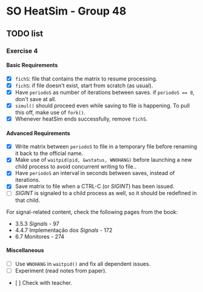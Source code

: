 # SO HeatSim - Group 48

## TODO list

### Exercise 4
#### Basic Requirements
* [x] `fichS`: file that contains the matrix to resume processing.
* [x] `fichS`: if file doesn't exist, start from scratch (as usual).
* [x] Have `periodoS` as number of iterations between saves. if `periodoS == 0`, don't save at all.
* [x] `simul()` should proceed even while saving to file is happening. To pull this off, make use of `fork()`.
* [x] Whenever heatSim ends successfully, remove `fichS`.

#### Advanced Requirements
* [x] Write matrix between `periodoS` to file in a temporary file before renaming it back to the official name.
* [x] Make use of `waitpid(pid, &wstatus, WNOHANG)` before launching a new child process to avoid concurrent writing to file..
* [x] Have `periodoS` an interval in seconds between saves, instead of iterations.
* [x] Save matrix to file when a CTRL-C (or _SIGINT_) has been issued.
* [ ] _SIGINT_ is signaled to a child process as well, so it should be redefined in that child.

For signal-related content, check the following pages from the book:
- 3.5.3 _Signals_ - 97
- 4.4.7 Implementação dos _Signals_ - 172
- 6.7 Monitores - 274

#### Miscellaneous
* [ ] Use `WNOHANG` in `waitpid()` and fix all dependent issues.
* [ ] Experiment (read notes from paper).
* [ ] Check with teacher.
